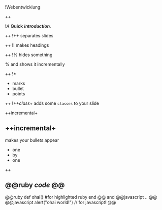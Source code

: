 
!Webentwicklung

++



!_A_ **Quick**
_**introduction**_.

++
!\++
separates slides

++
!!
makes headings

++
!\%
hides something

% and shows it incrementally

++
!*

* marks
* bullet
* points

++
!\++_class_+
adds some `classes` to your slide

++incremental+
## \++incremental+ ##
makes your bullets appear

* one
* by
* one

++
## @@ruby ___code___ @@ ##
@@ruby
  def ohai()
    #for highlighted ruby
  end
@@
and @@javascript .. @@
@@javascript
  alert("ohai world!") // for javascript!
@@
